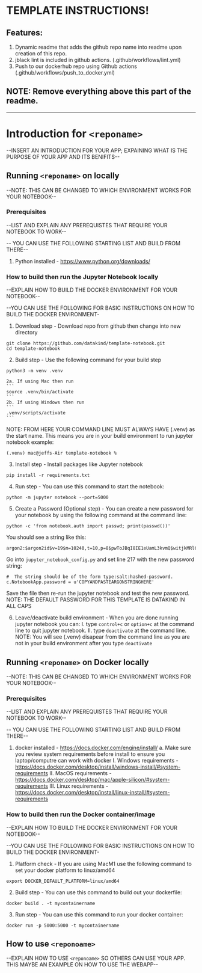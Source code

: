 # TEMPLATE INSTRUCTIONS!

## Features:

1. Dynamic readme that adds the github repo name into readme upon creation of this repo.
2. jblack lint is included in github actions. (.github/workflows/lint.yml)
3. Push to our dockerhub repo using Github actions (.github/workflows/push_to_docker.yml)

## NOTE: Remove everything above this part of the readme.

---

# Introduction for `<reponame>`

--INSERT AN INTRODUCTION FOR YOUR APP; EXPAINING WHAT IS THE PURPOSE OF YOUR APP AND ITS BENIFITS--



## Running `<reponame>` on locally
--NOTE: THIS CAN BE CHANGED TO WHICH ENVIRONMENT WORKS FOR YOUR NOTEBOOK--

### Prerequisites

--LIST AND EXPLAIN ANY PREREQUISTES THAT REQUIRE YOUR NOTEBOOK TO WORK--

-- YOU CAN USE THE FOLLOWING STARTING LIST AND BUILD FROM THERE--

1. Python installed - https://www.python.org/downloads/

### How to build then run the Jupyter Notebook locally

--EXPLAIN HOW TO BUILD THE DOCKER ENVIRONMENT FOR YOUR NOTEBOOK--

--YOU CAN USE THE FOLLOWING FOR BASIC INSTRUCTIONS ON HOW TO BUILD THE DOCKER ENVIRONMENT-

1. Download step - Download repo from github then change into new directory
```
git clone https://github.com/datakind/template-notebook.git
cd template-notebook
```
2. Build step - Use the following command for your build step
```
python3 -m venv .venv
```
    2a. If using Mac then run
    ```
    source .venv/bin/activate
    ```
    2b. If using Windows then run
    ```
    .venv/scripts/activate
    ```
NOTE: FROM HERE YOUR COMMAND LINE MUST ALWAYS HAVE (.venv) as the start name. This means you are in your
build environment to run jupyter notebook
example:
```
(.venv) mac@jeffs-Air template-notebook % 
```
3. Install step - Install packages like Jupyter notebook
```
pip install -r requirements.txt
```
4. Run step - You can use this command to start the notebook:
```
python -m jupyter notebook --port=5000
```

5. Create a Password (Optional step) - You can create a new password for
your notebook by using the following command at the command line:
```
python -c 'from notebook.auth import passwd; print(passwd())'   
```
You should see a string like this:
```
argon2:$argon2id$v=19$m=10240,t=10,p=8$pwToJBqI8IE1eUamL3kvmQ$witjkMRl6Fuff6xaWB5k600f6g/PqZFJ4LzrozAow04
```
Go into `jupyter_notebook_config.py` and set line 217 with the new password string:
```
#  The string should be of the form type:salt:hashed-password.
c.NotebookApp.password = u'COPYANDPASTEARGONSTRINGHERE'
```
Save the file then re-run the jupyter notebook and test the new password.
NOTE: THE DEFAULT PASSWORD FOR THIS TEMPLATE IS DATAKIND IN ALL CAPS

6. Leave/deactivate build environment - When you are done running jupyter notebook you can:
I. type `control+c` or `option+c` at the command line to quit jupyter notebook.
II. type `deactivate` at the command line.
NOTE: You will see (.venv) disapear from the command line as you are not in your build
environment after you type `deactivate`



## Running `<reponame>` on Docker locally

--NOTE: THIS CAN BE CHANGED TO WHICH ENVIRONMENT WORKS FOR YOUR NOTEBOOK--

### Prerequisites

--LIST AND EXPLAIN ANY PREREQUISTES THAT REQUIRE YOUR NOTEBOOK TO WORK--

-- YOU CAN USE THE FOLLOWING STARTING LIST AND BUILD FROM THERE--

1. docker installed - https://docs.docker.com/engine/install/
   a. Make sure you review system requirements before install to ensure you laptop/computre can work with docker
   I. Windows requirements - https://docs.docker.com/desktop/install/windows-install/#system-requirements
   II. MacOS requirements - https://docs.docker.com/desktop/mac/apple-silicon/#system-requirements
   III. Linux requirements - https://docs.docker.com/desktop/install/linux-install/#system-requirements

### How to build then run the Docker container/image

--EXPLAIN HOW TO BUILD THE DOCKER ENVIRONMENT FOR YOUR NOTEBOOK--

--YOU CAN USE THE FOLLOWING FOR BASIC INSTRUCTIONS ON HOW TO BUILD THE DOCKER ENVIRONMENT-

1. Platform check - If you are using MacM1 use the following command to set your docker platform to linux/amd64
```
export DOCKER_DEFAULT_PLATFORM=linux/amd64
```
2. Build step - You can use this command to build out your dockerfile:
```
docker build . -t mycontainername
```
3. Run step - You can use this command to run your docker container:
```
docker run -p 5000:5000 -t mycontainername
```



## How to use `<reponoame>`

--EXPLAIN HOW TO USE `<reponoame>` SO OTHERS CAN USE YOUR APP. THIS MAYBE AN EXAMPLE ON HOW TO USE THE WEBAPP--

